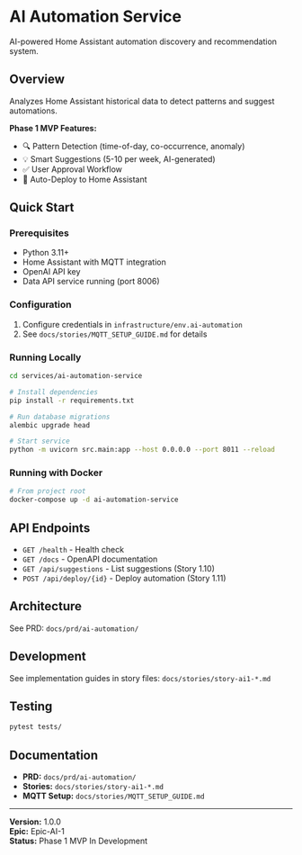 # AI Automation Service

AI-powered Home Assistant automation discovery and recommendation system.

## Overview

Analyzes Home Assistant historical data to detect patterns and suggest automations.

**Phase 1 MVP Features:**
- 🔍 Pattern Detection (time-of-day, co-occurrence, anomaly)
- 💡 Smart Suggestions (5-10 per week, AI-generated)
- ✅ User Approval Workflow
- 🚀 Auto-Deploy to Home Assistant

## Quick Start

### Prerequisites

- Python 3.11+
- Home Assistant with MQTT integration
- OpenAI API key
- Data API service running (port 8006)

### Configuration

1. Configure credentials in `infrastructure/env.ai-automation`
2. See `docs/stories/MQTT_SETUP_GUIDE.md` for details

### Running Locally

```bash
cd services/ai-automation-service

# Install dependencies
pip install -r requirements.txt

# Run database migrations
alembic upgrade head

# Start service
python -m uvicorn src.main:app --host 0.0.0.0 --port 8011 --reload
```

### Running with Docker

```bash
# From project root
docker-compose up -d ai-automation-service
```

## API Endpoints

- `GET /health` - Health check
- `GET /docs` - OpenAPI documentation
- `GET /api/suggestions` - List suggestions (Story 1.10)
- `POST /api/deploy/{id}` - Deploy automation (Story 1.11)

## Architecture

See PRD: `docs/prd/ai-automation/`

## Development

See implementation guides in story files: `docs/stories/story-ai1-*.md`

## Testing

```bash
pytest tests/
```

## Documentation

- **PRD:** `docs/prd/ai-automation/`
- **Stories:** `docs/stories/story-ai1-*.md`
- **MQTT Setup:** `docs/stories/MQTT_SETUP_GUIDE.md`

---

**Version:** 1.0.0  
**Epic:** Epic-AI-1  
**Status:** Phase 1 MVP In Development

